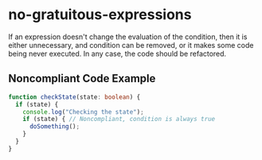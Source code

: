 # no-gratuitous-expressions

If an expression doesn't change the evaluation of the condition, then it is either unnecessary, and condition can be removed, or it makes some code being never executed. In any case, the code should be refactored.

## Noncompliant Code Example

```typescript
function checkState(state: boolean) {
  if (state) {
    console.log("Checking the state");
    if (state) { // Noncompliant, condition is always true
      doSomething();
    }
  }
}
```
